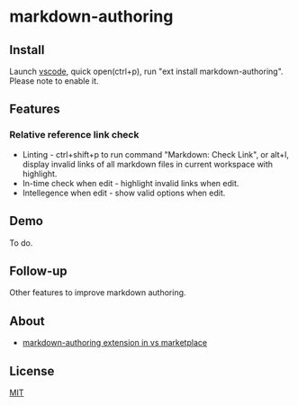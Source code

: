# markdown-authoring

## Install
Launch [vscode][vscode-download-link], quick open(ctrl+p), run "ext install markdown-authoring". Please note to enable it.

## Features

### Relative reference link check
* Linting - ctrl+shift+p to run command "Markdown: Check Link", or alt+l, display invalid links of all markdown files in current workspace with highlight.
* In-time check when edit - highlight invalid links when edit.
* Intellegence when edit - show valid options when edit.

## Demo

To do.

## Follow-up

Other features to improve markdown authoring.

## About

* [markdown-authoring extension in vs marketplace][markdown-authoring-download-link]

## License

[MIT](LICENSE.txt)

[vscode-download-link]: https://code.visualstudio.com/download
[vscode-extension-development-link]: https://code.visualstudio.com/docs/extensions/overview
[markdown-syntax-link]: https://daringfireball.net/projects/markdown/syntax
[markdown-authoring-download-link]: https://marketplace.visualstudio.com/items?itemName=yanz.markdown-authoring

